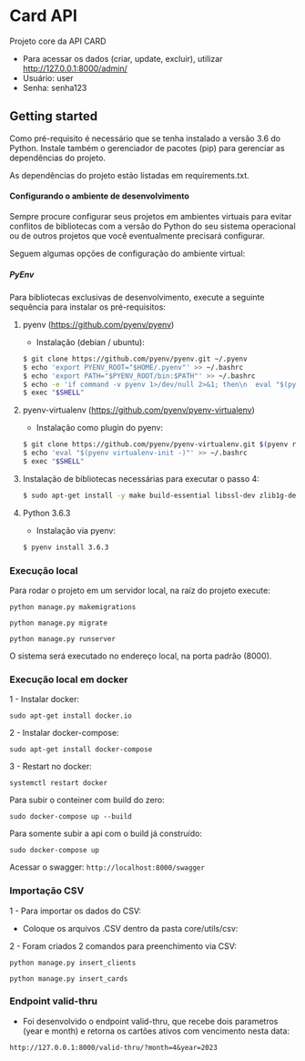 # Card API

Projeto core da API CARD
 - Para acessar os dados (criar, update, excluir), utilizar http://127.0.0.1:8000/admin/
 - Usuário: user
 - Senha: senha123

## Getting started

Como pré-requisito é necessário que se tenha instalado a versão 3.6 do Python.
Instale também o gerenciador de pacotes (pip) para gerenciar as dependências do projeto.


As dependências do projeto estão listadas em requirements.txt.


#### Configurando o ambiente de desenvolvimento

Sempre procure configurar seus projetos em ambientes virtuais para evitar conflitos de bibliotecas com a versão do Python do seu sistema operacional ou de outros projetos que você eventualmente precisará configurar.

Seguem algumas opções de configuração do ambiente virtual:

##### PyEnv

Para bibliotecas exclusivas de desenvolvimento, execute a seguinte sequência para instalar os pré-requisitos:

 1. pyenv (https://github.com/pyenv/pyenv)
    - Instalação (debian / ubuntu):
    ```bash
    $ git clone https://github.com/pyenv/pyenv.git ~/.pyenv
    $ echo 'export PYENV_ROOT="$HOME/.pyenv"' >> ~/.bashrc
    $ echo 'export PATH="$PYENV_ROOT/bin:$PATH"' >> ~/.bashrc
    $ echo -e 'if command -v pyenv 1>/dev/null 2>&1; then\n  eval "$(pyenv init -)"\nfi' >> ~/.bashrc
    $ exec "$SHELL"
    ```
 2. pyenv-virtualenv (https://github.com/pyenv/pyenv-virtualenv)
    - Instalação como plugin do pyenv:
    ```bash
    $ git clone https://github.com/pyenv/pyenv-virtualenv.git $(pyenv root)/plugins/pyenv-virtualenv
    $ echo 'eval "$(pyenv virtualenv-init -)"' >> ~/.bashrc
    $ exec "$SHELL"
    ```

 3. Instalação de bibliotecas necessárias para executar o passo 4:
    ```bash
    $ sudo apt-get install -y make build-essential libssl-dev zlib1g-dev libbz2-dev libreadline-dev libsqlite3-dev wget curl llvm libncurses5-dev libncursesw5-dev xz-utils tk-dev libffi-dev
    ```

 4. Python 3.6.3
    - Instalação via pyenv:
    ```bash
    $ pyenv install 3.6.3
    ```


### Execução local

Para rodar o projeto em um servidor local, na raíz do projeto execute:

```
python manage.py makemigrations
```
```
python manage.py migrate
```
```
python manage.py runserver
```

O sistema será executado no endereço local, na porta padrão (8000).

### Execução local em docker

1 - Instalar docker:
```
sudo apt-get install docker.io
```

2 - Instalar docker-compose:
```
sudo apt-get install docker-compose
```

3 - Restart no docker:
```
systemctl restart docker
```

Para subir o conteiner com build do zero:
```
sudo docker-compose up --build
```

Para somente subir a api com o build já construído:
```
sudo docker-compose up
```

Acessar o swagger: ```http://localhost:8000/swagger```


### Importação CSV
1 - Para importar os dados do CSV:
- Coloque os arquivos .CSV dentro da pasta core/utils/csv:

2 - Foram criados 2 comandos para preenchimento via CSV:
```
python manage.py insert_clients
```
```
python manage.py insert_cards
```

### Endpoint valid-thru
- Foi desenvolvido o endpoint valid-thru, que recebe dois parametros (year e month) e retorna os cartões ativos com vencimento nesta data:
```
http://127.0.0.1:8000/valid-thru/?month=4&year=2023
```